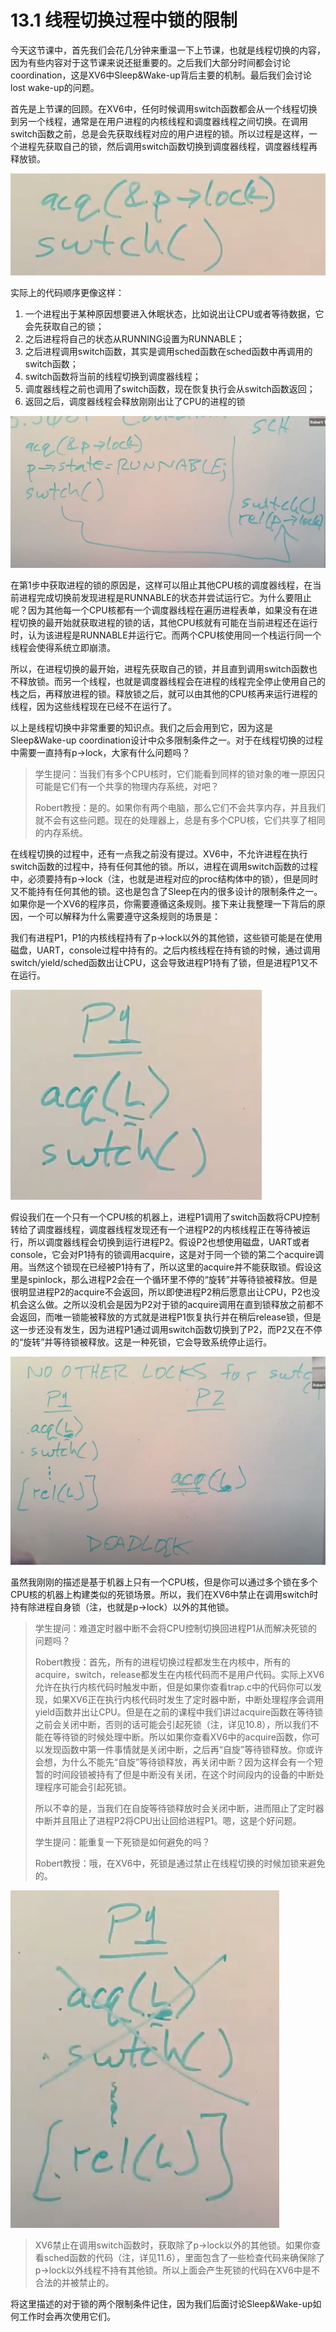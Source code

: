 # 13.1 线程切换过程中锁的限制

今天这节课中，首先我们会花几分钟来重温一下上节课，也就是线程切换的内容，因为有些内容对于这节课来说还挺重要的。之后我们大部分时间都会讨论coordination，这是XV6中Sleep&Wake-up背后主要的机制。最后我们会讨论lost wake-up的问题。

首先是上节课的回顾。在XV6中，任何时候调用switch函数都会从一个线程切换到另一个线程，通常是在用户进程的内核线程和调度器线程之间切换。在调用switch函数之前，总是会先获取线程对应的用户进程的锁。所以过程是这样，一个进程先获取自己的锁，然后调用switch函数切换到调度器线程，调度器线程再释放锁。

![](../.gitbook/assets/image%20%28557%29.png)

实际上的代码顺序更像这样：

1. 一个进程出于某种原因想要进入休眠状态，比如说出让CPU或者等待数据，它会先获取自己的锁；
2. 之后进程将自己的状态从RUNNING设置为RUNNABLE；
3. 之后进程调用switch函数，其实是调用sched函数在sched函数中再调用的switch函数；
4. switch函数将当前的线程切换到调度器线程；
5. 调度器线程之前也调用了switch函数，现在恢复执行会从switch函数返回；
6. 返回之后，调度器线程会释放刚刚出让了CPU的进程的锁

![](../.gitbook/assets/image%20%28511%29.png)

在第1步中获取进程的锁的原因是，这样可以阻止其他CPU核的调度器线程，在当前进程完成切换前发现进程是RUNNABLE的状态并尝试运行它。为什么要阻止呢？因为其他每一个CPU核都有一个调度器线程在遍历进程表单，如果没有在进程切换的最开始就获取进程的锁的话，其他CPU核就有可能在当前进程还在运行时，认为该进程是RUNNABLE并运行它。而两个CPU核使用同一个栈运行同一个线程会使得系统立即崩溃。

所以，在进程切换的最开始，进程先获取自己的锁，并且直到调用switch函数也不释放锁。而另一个线程，也就是调度器线程会在进程的线程完全停止使用自己的栈之后，再释放进程的锁。释放锁之后，就可以由其他的CPU核再来运行进程的线程，因为这些线程现在已经不在运行了。

以上是线程切换中非常重要的知识点。我们之后会用到它，因为这是Sleep&Wake-up coordination设计中众多限制条件之一。对于在线程切换的过程中需要一直持有p-&gt;lock，大家有什么问题吗？

> 学生提问：当我们有多个CPU核时，它们能看到同样的锁对象的唯一原因只可能是它们有一个共享的物理内存系统，对吧？
>
> Robert教授：是的。如果你有两个电脑，那么它们不会共享内存，并且我们就不会有这些问题。现在的处理器上，总是有多个CPU核，它们共享了相同的内存系统。

在线程切换的过程中，还有一点我之前没有提过。XV6中，不允许进程在执行switch函数的过程中，持有任何其他的锁。所以，进程在调用switch函数的过程中，必须要持有p-&gt;lock（注，也就是进程对应的proc结构体中的锁），但是同时又不能持有任何其他的锁。这也是包含了Sleep在内的很多设计的限制条件之一。如果你是一个XV6的程序员，你需要遵循这条规则。接下来让我整理一下背后的原因，一个可以解释为什么需要遵守这条规则的场景是：

我们有进程P1，P1的内核线程持有了p-&gt;lock以外的其他锁，这些锁可能是在使用磁盘，UART，console过程中持有的。之后内核线程在持有锁的时候，通过调用switch/yield/sched函数出让CPU，这会导致进程P1持有了锁，但是进程P1又不在运行。

![](../.gitbook/assets/image%20%28453%29.png)

假设我们在一个只有一个CPU核的机器上，进程P1调用了switch函数将CPU控制转给了调度器线程，调度器线程发现还有一个进程P2的内核线程正在等待被运行，所以调度器线程会切换到运行进程P2。假设P2也想使用磁盘，UART或者console，它会对P1持有的锁调用acquire，这是对于同一个锁的第二个acquire调用。当然这个锁现在已经被P1持有了，所以这里的acquire并不能获取锁。假设这里是spinlock，那么进程P2会在一个循环里不停的“旋转”并等待锁被释放。但是很明显进程P2的acquire不会返回，所以即使进程P2稍后愿意出让CPU，P2也没机会这么做。之所以没机会是因为P2对于锁的acquire调用在直到锁释放之前都不会返回，而唯一锁能被释放的方式就是进程P1恢复执行并在稍后release锁，但是这一步还没有发生，因为进程P1通过调用switch函数切换到了P2，而P2又在不停的“旋转”并等待锁被释放。这是一种死锁，它会导致系统停止运行。

![](../.gitbook/assets/image%20%28562%29.png)

虽然我刚刚的描述是基于机器上只有一个CPU核，但是你可以通过多个锁在多个CPU核的机器上构建类似的死锁场景。所以，我们在XV6中禁止在调用switch时持有除进程自身锁（注，也就是p-&gt;lock）以外的其他锁。

> 学生提问：难道定时器中断不会将CPU控制切换回进程P1从而解决死锁的问题吗？
>
> Robert教授：首先，所有的进程切换过程都发生在内核中，所有的acquire，switch，release都发生在内核代码而不是用户代码。实际上XV6允许在执行内核代码时触发中断，但是如果你查看trap.c中的代码你可以发现，如果XV6正在执行内核代码时发生了定时器中断，中断处理程序会调用yield函数并出让CPU。但是在之前的课程中我们讲过acquire函数在等待锁之前会关闭中断，否则的话可能会引起死锁（注，详见10.8），所以我们不能在等待锁的时候处理中断。所以如果你查看XV6中的acquire函数，你可以发现函数中第一件事情就是关闭中断，之后再“自旋”等待锁释放。你或许会想，为什么不能先“自旋”等待锁释放，再关闭中断？因为这样会有一个短暂的时间段锁被持有了但是中断没有关闭，在这个时间段内的设备的中断处理程序可能会引起死锁。
>
> 所以不幸的是，当我们在自旋等待锁释放时会关闭中断，进而阻止了定时器中断并且阻止了进程P2将CPU出让回给进程P1。嗯，这是个好问题。
>
> 学生提问：能重复一下死锁是如何避免的吗？
>
> Robert教授：哦，在XV6中，死锁是通过禁止在线程切换的时候加锁来避免的。

![](../.gitbook/assets/image%20%28506%29.png)

> XV6禁止在调用switch函数时，获取除了p-&gt;lock以外的其他锁。如果你查看sched函数的代码（注，详见11.6），里面包含了一些检查代码来确保除了p-&gt;lock以外线程不持有其他锁。所以上面会产生死锁的代码在XV6中是不合法的并被禁止的。

将这里描述的对于锁的两个限制条件记住，因为我们后面讨论Sleep&Wake-up如何工作时会再次使用它们。

